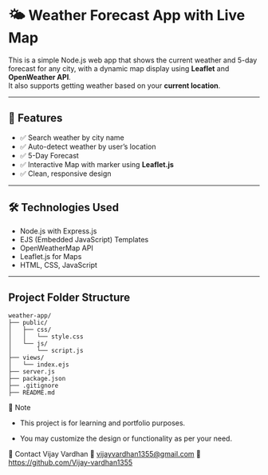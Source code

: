 # 🌤️ Weather Forecast App with Live Map  

This is a simple Node.js web app that shows the current weather and 5-day forecast for any city, with a dynamic map display using **Leaflet** and **OpenWeather API**.  
It also supports getting weather based on your **current location**.  

---

## 🚀 Features  

- ✅ Search weather by city name  
- ✅ Auto-detect weather by user’s location  
- ✅ 5-Day Forecast    
- ✅ Interactive Map with marker using **Leaflet.js**  
- ✅ Clean, responsive design  

---

## 🛠️ Technologies Used  

- Node.js with Express.js  
- EJS (Embedded JavaScript) Templates  
- OpenWeatherMap API  
- Leaflet.js for Maps  
- HTML, CSS, JavaScript  

---

## Project Folder Structure

```
weather-app/
├── public/
│   ├── css/
│   │   └── style.css
│   └── js/
│       └── script.js
├── views/
│   └── index.ejs
├── server.js
├── package.json
├── .gitignore
├── README.md
```
📌 Note
- This project is for learning and portfolio purposes.

- You may customize the design or functionality as per your need.

💬 Contact
Vijay Vardhan
📧 vijayvardhan1355@gmail.com
🔗 https://github.com/Vijay-vardhan1355
